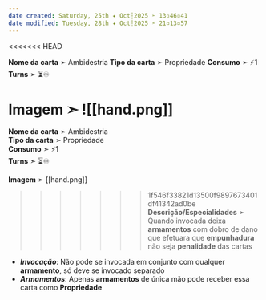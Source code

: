 ```yaml
---
date created: Saturday, 25th ✦ Oct┆2025 ➣ 13▫46▫41
date modified: Tuesday, 28th ✦ Oct┆2025 ➣ 21▫13▫57
---
```

<<<<<<< HEAD

**Nome da carta** ➣ Ambidestria
**Tipo da carta** ➣ Propriedade
**Consumo** ➣ ⚡1
**Turns** ➣ ⏳♾️

**Imagem** ➣ ![[hand.png]]
=======
**Nome da carta** ➣ Ambidestria<br>
**Tipo da carta** ➣ Propriedade<br>
**Consumo** ➣ ⚡1<br>
**Turns** ➣ ⏳♾️<br>

**Imagem** ➣ [[hand.png]]<br>
>>>>>>> 1f546f33821d13500f9897673401df41342ad0be
**Descrição/Especialidades** ➣ Quando invocada deixa **armamentos** com dobro de dano que efetuara que **empunhadura** não seja **penalidade** das cartas

- ***Invocação***: Não pode se invocada em conjunto com qualquer **armamento**, só deve se invocado separado
- ***Armamentos***: Apenas **armamentos** de única mão pode receber essa carta como **Propriedade**